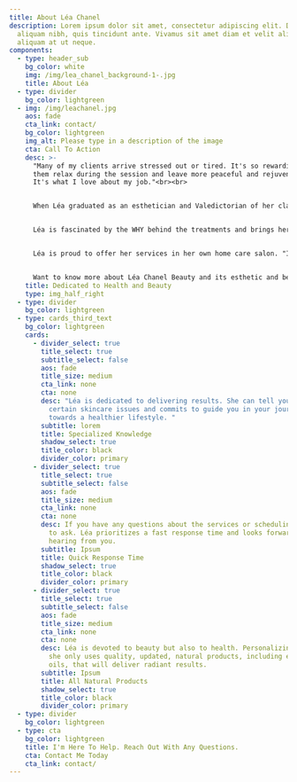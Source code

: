 ```yaml
---
title: About Léa Chanel
description: Lorem ipsum dolor sit amet, consectetur adipiscing elit. Duis at
  aliquam nibh, quis tincidunt ante. Vivamus sit amet diam et velit aliquam
  aliquam at ut neque.
components:
  - type: header_sub
    bg_color: white
    img: /img/lea_chanel_background-1-.jpg
    title: About Léa
  - type: divider
    bg_color: lightgreen
  - img: /img/leachanel.jpg
    aos: fade
    cta_link: contact/
    bg_color: lightgreen
    img_alt: Please type in a description of the image
    cta: Call To Action
    desc: >-
      "Many of my clients arrive stressed out or tired. It's so rewarding to see
      them relax during the session and leave more peaceful and rejuvenated.
      It's what I love about my job."<br><br>


      When Léa graduated as an esthetician and Valedictorian of her class, she realized a dream that began at 14 years old. Coming from a family of artists, she was always interested in beauty, art, fashion, and make-up. Eventually, that past-time developed into a passion for not only the artistic side of esthetics but also the health and well-being aspect as well.<br><br>


      Léa is fascinated by the WHY behind the treatments and brings her extensive expertise to every client interaction. She is dedicated to problem solving and finding real solutions for skincare treatments. Because the skincare industry is always changing, she uses her love of learning to ensure that she stays informed with the latest products and treatments.<br><br>


      Léa is proud to offer her services in her own home care salon. "I love that my clients can experience the perfect mixture of a private salon blended with the chic professional air of a spa facility." She seeks to create a comfortable, relaxing atmosphere, conversational or peaceful, based on the client's needs.<br><br>


      Want to know more about Léa Chanel Beauty and its esthetic and beauty services? Contact me today.
    title: Dedicated to Health and Beauty
    type: img_half_right
  - type: divider
    bg_color: lightgreen
  - type: cards_third_text
    bg_color: lightgreen
    cards:
      - divider_select: true
        title_select: true
        subtitle_select: false
        aos: fade
        title_size: medium
        cta_link: none
        cta: none
        desc: "Léa is dedicated to delivering results. She can tell you the WHY behind
          certain skincare issues and commits to guide you in your journey
          towards a healthier lifestyle. "
        subtitle: lorem
        title: Specialized Knowledge
        shadow_select: true
        title_color: black
        divider_color: primary
      - divider_select: true
        title_select: true
        subtitle_select: false
        aos: fade
        title_size: medium
        cta_link: none
        cta: none
        desc: If you have any questions about the services or scheduling, don't hesitate
          to ask. Léa prioritizes a fast response time and looks forward to
          hearing from you.
        subtitle: Ipsum
        title: Quick Response Time
        shadow_select: true
        title_color: black
        divider_color: primary
      - divider_select: true
        title_select: true
        subtitle_select: false
        aos: fade
        title_size: medium
        cta_link: none
        cta: none
        desc: Léa is devoted to beauty but also to health. Personalizing each treatment,
          she only uses quality, updated, natural products, including essential
          oils, that will deliver radiant results.
        subtitle: Ipsum
        title: All Natural Products
        shadow_select: true
        title_color: black
        divider_color: primary
  - type: divider
    bg_color: lightgreen
  - type: cta
    bg_color: lightgreen
    title: I'm Here To Help. Reach Out With Any Questions.
    cta: Contact Me Today
    cta_link: contact/
---
```

